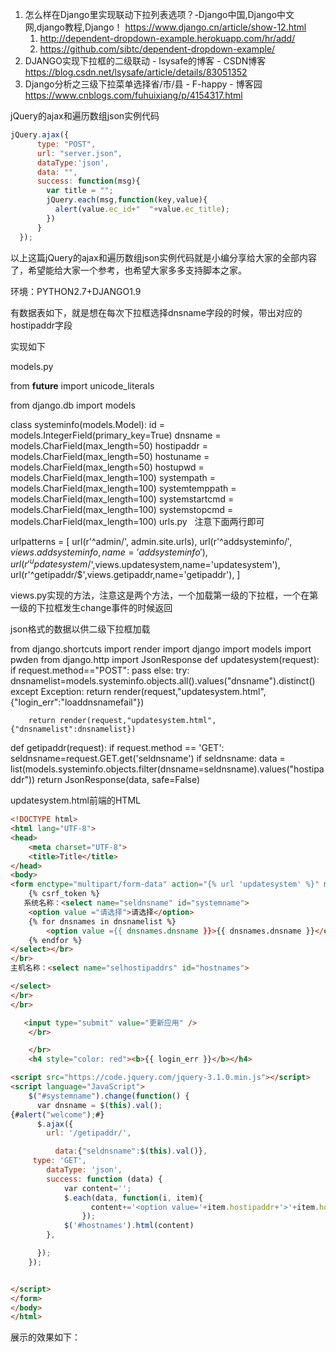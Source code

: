 

1. 怎么样在Django里实现联动下拉列表选项？-Django中国,Django中文网,django教程,Django！ https://www.django.cn/article/show-12.html
    1. http://dependent-dropdown-example.herokuapp.com/hr/add/
    2. https://github.com/sibtc/dependent-dropdown-example/
2. DJANGO实现下拉框的二级联动 - lsysafe的博客 - CSDN博客 https://blog.csdn.net/lsysafe/article/details/83051352
3. Django分析之三级下拉菜单选择省/市/县 - F-happy - 博客园 https://www.cnblogs.com/fuhuixiang/p/4154317.html


jQuery的ajax和遍历数组json实例代码

```js
jQuery.ajax({ 
      type: "POST", 
      url: "server.json", 
      dataType:'json', 
      data: "", 
      success: function(msg){ 
        var title = ""; 
        jQuery.each(msg,function(key,value){ 
          alert(value.ec_id+"  "+value.ec_title); 
        }) 
      } 
  });
```
以上这篇jQuery的ajax和遍历数组json实例代码就是小编分享给大家的全部内容了，希望能给大家一个参考，也希望大家多多支持脚本之家。

环境：PYTHON2.7+DJANGO1.9

有数据表如下，就是想在每次下拉框选择dnsname字段的时候，带出对应的hostipaddr字段



实现如下

models.py

from __future__ import unicode_literals

from django.db import models

class systeminfo(models.Model):
    id = models.IntegerField(primary_key=True)
    dnsname = models.CharField(max_length=50)
    hostipaddr = models.CharField(max_length=50)
    hostuname = models.CharField(max_length=50)
    hostupwd = models.CharField(max_length=100)
    systempath = models.CharField(max_length=100)
    systemtemppath = models.CharField(max_length=100)
    systemstartcmd = models.CharField(max_length=100)
    systemstopcmd = models.CharField(max_length=100)
urls.py   注意下面两行即可

urlpatterns = [
    url(r'^admin/', admin.site.urls),
    url(r'^addsysteminfo/$',views.addsysteminfo,name='addsysteminfo'),
    url(r'^updatesystem/$',views.updatesystem,name='updatesystem'),
    url(r'^getipaddr/$',views.getipaddr,name='getipaddr'),
]
 

views.py实现的方法，注意这是两个方法，一个加载第一级的下拉框，一个在第一级的下拉框发生change事件的时候返回

json格式的数据以供二级下拉框加载

from django.shortcuts import render
import django
import models
import pwden
from django.http import JsonResponse
def updatesystem(request):
    if request.method=="POST":
        pass
    else:
        try:
            dnsnamelist=models.systeminfo.objects.all().values("dnsname").distinct()
        except Exception:
            return render(request,"updatesystem.html",{"login_err":"loaddnsnamefail"})



        return render(request,"updatesystem.html",{"dnsnamelist":dnsnamelist})


def getipaddr(request):
    if request.method == 'GET':
        seldnsname=request.GET.get('seldnsname')
        if seldnsname:
            data = list(models.systeminfo.objects.filter(dnsname=seldnsname).values("hostipaddr"))
            return JsonResponse(data, safe=False)
 

updatesystem.html前端的HTML
```html
<!DOCTYPE html>
<html lang="UTF-8">
<head>
    <meta charset="UTF-8">
    <title>Title</title>
</head>
<body>
<form enctype="multipart/form-data" action="{% url 'updatesystem' %}" method="post">
    {% csrf_token %}
   系统名称：<select name="seldnsname" id="systemname">
    <option value ="请选择">请选择</option>
    {% for dnsnames in dnsnamelist %}
        <option value ={{ dnsnames.dnsname }}>{{ dnsnames.dnsname }}</option>
    {% endfor %}
</select></br>
</br>
主机名称：<select name="selhostipaddrs" id="hostnames">

</select>
</br>
</br>

   <input type="submit" value="更新应用" />
    </br>

    </br>
    <h4 style="color: red"><b>{{ login_err }}</b></h4>

<script src="https://code.jquery.com/jquery-3.1.0.min.js"></script>
<script language="JavaScript">
    $("#systemname").change(function() {
      var dnsname = $(this).val();
{#alert("welcome");#}
      $.ajax({
        url: '/getipaddr/',

          data:{"seldnsname":$(this).val()},
     type: 'GET',
        dataType: 'json',
        success: function (data) {
            var content='';
            $.each(data, function(i, item){
                  content+='<option value='+item.hostipaddr+'>'+item.hostipaddr+'</option>'
                });
            $('#hostnames').html(content)
        },

      });
    });


</script>
</form>
</body>
</html>
```
展示的效果如下：

